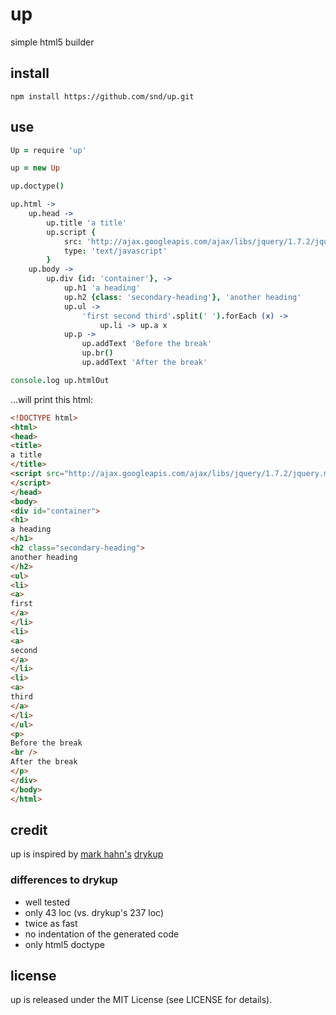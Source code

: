 # up

simple html5 builder

## install

    npm install https://github.com/snd/up.git

## use

```coffeescript
Up = require 'up'

up = new Up

up.doctype()

up.html ->
    up.head ->
        up.title 'a title'
        up.script {
            src: 'http://ajax.googleapis.com/ajax/libs/jquery/1.7.2/jquery.min.js'
            type: 'text/javascript'
        }
    up.body ->
        up.div {id: 'container'}, ->
            up.h1 'a heading'
            up.h2 {class: 'secondary-heading'}, 'another heading'
            up.ul ->
                'first second third'.split(' ').forEach (x) ->
                    up.li -> up.a x
            up.p ->
                up.addText 'Before the break'
                up.br()
                up.addText 'After the break'

console.log up.htmlOut
```

...will print this html:

```html
<!DOCTYPE html>
<html>
<head>
<title>
a title
</title>
<script src="http://ajax.googleapis.com/ajax/libs/jquery/1.7.2/jquery.min.js" type="text/javascript">
</script>
</head>
<body>
<div id="container">
<h1>
a heading
</h1>
<h2 class="secondary-heading">
another heading
</h2>
<ul>
<li>
<a>
first
</a>
</li>
<li>
<a>
second
</a>
</li>
<li>
<a>
third
</a>
</li>
</ul>
<p>
Before the break
<br />
After the break
</p>
</div>
</body>
</html>
```

## credit

up is inspired by [mark hahn's](https://github.com/mark-hahn) [drykup](https://github.com/mark-hahn/drykup)

### differences to drykup

- well tested
- only 43 loc (vs. drykup's 237 loc)
- twice as fast
- no indentation of the generated code
- only html5 doctype

## license

up is released under the MIT License (see LICENSE for details).
